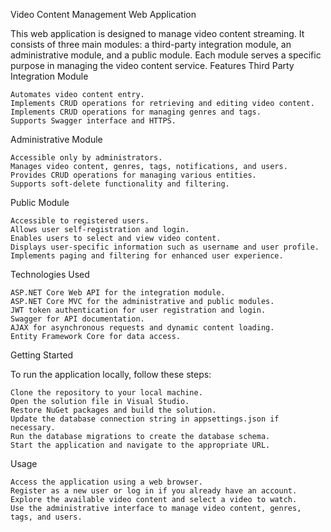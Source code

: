 Video Content Management Web Application

This web application is designed to manage video content streaming. It consists of three main modules: a third-party integration module, an administrative module, and a public module. Each module serves a specific purpose in managing the video content service.
Features
Third Party Integration Module

    Automates video content entry.
    Implements CRUD operations for retrieving and editing video content.
    Implements CRUD operations for managing genres and tags.
    Supports Swagger interface and HTTPS.

Administrative Module

    Accessible only by administrators.
    Manages video content, genres, tags, notifications, and users.
    Provides CRUD operations for managing various entities.
    Supports soft-delete functionality and filtering.

Public Module

    Accessible to registered users.
    Allows user self-registration and login.
    Enables users to select and view video content.
    Displays user-specific information such as username and user profile.
    Implements paging and filtering for enhanced user experience.

Technologies Used

    ASP.NET Core Web API for the integration module.
    ASP.NET Core MVC for the administrative and public modules.
    JWT token authentication for user registration and login.
    Swagger for API documentation.
    AJAX for asynchronous requests and dynamic content loading.
    Entity Framework Core for data access.

Getting Started

To run the application locally, follow these steps:

    Clone the repository to your local machine.
    Open the solution file in Visual Studio.
    Restore NuGet packages and build the solution.
    Update the database connection string in appsettings.json if necessary.
    Run the database migrations to create the database schema.
    Start the application and navigate to the appropriate URL.

Usage

    Access the application using a web browser.
    Register as a new user or log in if you already have an account.
    Explore the available video content and select a video to watch.
    Use the administrative interface to manage video content, genres, tags, and users.
